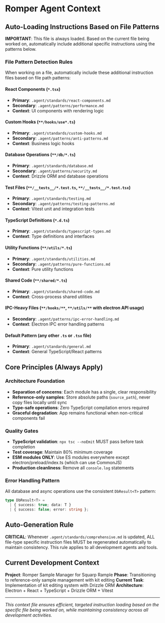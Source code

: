 # Romper Agent Context

## Auto-Loading Instructions Based on File Patterns

**IMPORTANT**: This file is always loaded. Based on the current file being worked on, automatically include additional specific instructions using the patterns below.

### File Pattern Detection Rules

When working on a file, automatically include these additional instruction files based on file path patterns:

#### React Components (`*.tsx`)
- **Primary**: `.agent/standards/react-components.md`
- **Secondary**: `.agent/patterns/performance.md`
- **Context**: UI components with rendering logic

#### Custom Hooks (`**/hooks/use*.ts`)
- **Primary**: `.agent/standards/custom-hooks.md`
- **Secondary**: `.agent/patterns/anti-patterns.md`
- **Context**: Business logic hooks

#### Database Operations (`**/db/*.ts`)
- **Primary**: `.agent/standards/database.md`
- **Secondary**: `.agent/patterns/security.md`
- **Context**: Drizzle ORM and database operations

#### Test Files (`**/__tests__/*.test.ts`, `**/__tests__/*.test.tsx`)
- **Primary**: `.agent/standards/testing.md`
- **Secondary**: `.agent/patterns/testing-patterns.md`
- **Context**: Vitest unit and integration tests

#### TypeScript Definitions (`*.d.ts`)
- **Primary**: `.agent/standards/typescript-types.md`
- **Context**: Type definitions and interfaces

#### Utility Functions (`**/utils/*.ts`)
- **Primary**: `.agent/standards/utilities.md`
- **Secondary**: `.agent/patterns/pure-functions.md`
- **Context**: Pure utility functions

#### Shared Code (`**/shared/*.ts`)
- **Primary**: `.agent/standards/shared-code.md`
- **Context**: Cross-process shared utilities

#### IPC-Heavy Files (`**/hooks/**`, `**/utils/**` with electron API usage)
- **Secondary**: `.agent/patterns/ipc-error-handling.md`
- **Context**: Electron IPC error handling patterns

#### Default Pattern (any other `.ts` or `.tsx` file)
- **Primary**: `.agent/standards/general.md`
- **Context**: General TypeScript/React patterns

## Core Principles (Always Apply)

### Architecture Foundation
- **Separation of concerns**: Each module has a single, clear responsibility
- **Reference-only samples**: Store absolute paths (`source_path`), never copy files locally until sync  
- **Type-safe operations**: Zero TypeScript compilation errors required
- **Graceful degradation**: App remains functional when non-critical components fail

### Quality Gates
- **TypeScript validation**: `npx tsc --noEmit` MUST pass before task completion
- **Test coverage**: Maintain 80% minimum coverage
- **ESM modules ONLY**: Use ES modules everywhere except electron/preload/index.ts (which can use CommonJS)
- **Production cleanliness**: Remove all `console.log` statements

### Error Handling Pattern
All database and async operations use the consistent `DbResult<T>` pattern:
```typescript
type DbResult<T> = 
  | { success: true; data: T }
  | { success: false; error: string };
```

## Auto-Generation Rule

**CRITICAL**: Whenever `.agent/standards/comprehensive.md` is updated, ALL file-type specific instruction files MUST be regenerated automatically to maintain consistency. This rule applies to all development agents and tools.

## Current Development Context

**Project**: Romper Sample Manager for Squarp Rample
**Phase**: Transitioning to reference-only sample management with kit editing
**Current Task**: Implementation of kit editing system with Drizzle ORM
**Architecture**: Electron + React + TypeScript + Drizzle ORM + Vitest

---

*This context file ensures efficient, targeted instruction loading based on the specific file being worked on, while maintaining consistency across all development activities.*